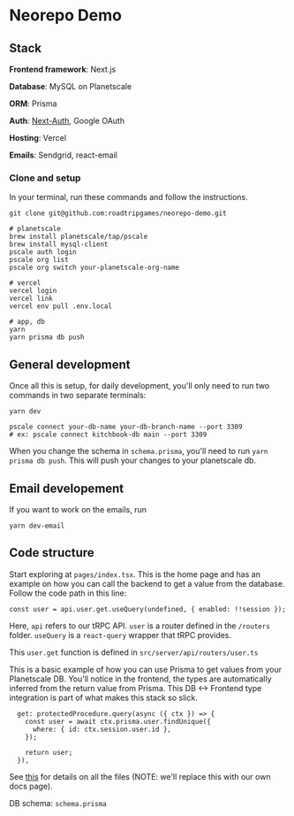 # Neorepo Demo

## Stack

**Frontend framework**: Next.js

**Database**: MySQL on Planetscale

**ORM**: Prisma

**Auth**: [Next-Auth](https://next-auth.js.org/), Google OAuth

**Hosting**: Vercel

**Emails**: Sendgrid, react-email

### Clone and setup

In your terminal, run these commands and follow the instructions.

```
git clone git@github.com:roadtripgames/neorepo-demo.git

# planetscale
brew install planetscale/tap/pscale
brew install mysql-client
pscale auth login
pscale org list
pscale org switch your-planetscale-org-name

# vercel
vercel login
vercel link
vercel env pull .env.local

# app, db
yarn
yarn prisma db push

```

## General development

Once all this is setup, for daily development, you'll only need to run two commands in two separate terminals:

```
yarn dev
```

```
pscale connect your-db-name your-db-branch-name --port 3309
# ex: pscale connect kitchbook-db main --port 3309
```

When you change the schema in `schema.prisma`, you'll need to run `yarn prisma db push`. This will push your changes to your planetscale db.

## Email developement

If you want to work on the emails, run

```
yarn dev-email
```

## Code structure

Start exploring at `pages/index.tsx`. This is the home page and has an example on how you can call the backend to get a value from the database. Follow the code path in this line:

```
const user = api.user.get.useQuery(undefined, { enabled: !!session });
```

Here, `api` refers to our tRPC API. `user` is a router defined in the `/routers` folder. `useQuery` is a `react-query` wrapper that tRPC provides.

This `user.get` function is defined in `src/server/api/routers/user.ts`

This is a basic example of how you can use Prisma to get values from your Planetscale DB. You'll notice in the frontend, the types are automatically inferred from the return value from Prisma. This DB <-> Frontend type integration is part of what makes this stack so slick.

```
  get: protectedProcedure.query(async ({ ctx }) => {
    const user = await ctx.prisma.user.findUnique({
      where: { id: ctx.session.user.id },
    });

    return user;
  }),
```

See [this](https://create.t3.gg/en/folder-structure) for details on all the files (NOTE: we'll replace this with our own docs page).

DB schema: `schema.prisma`
